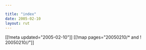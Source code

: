 ```yaml
---

title: "index"
date: 2005-02-10
layout: rut
---
```


[[!meta updated="2005-02-10"]]
[[!map pages="20050210/* and ! 20050210/*/*"]]
